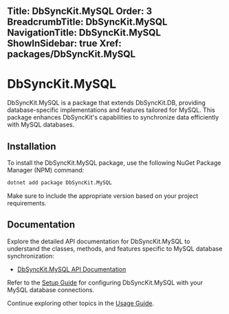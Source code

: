 ﻿﻿Title: DbSyncKit.MySQL
Order: 3
BreadcrumbTitle: DbSyncKit.MySQL
NavigationTitle: DbSyncKit.MySQL
ShowInSidebar: true
Xref: packages/DbSyncKit.MySQL
---

# DbSyncKit.MySQL

DbSyncKit.MySQL is a package that extends DbSyncKit.DB, providing database-specific implementations and features tailored for MySQL. This package enhances DbSyncKit's capabilities to synchronize data efficiently with MySQL databases.

## Installation

To install the DbSyncKit.MySQL package, use the following NuGet Package Manager (NPM) command:

```bash
dotnet add package DbSyncKit.MySQL
```

Make sure to include the appropriate version based on your project requirements.

## Documentation

Explore the detailed API documentation for DbSyncKit.MySQL to understand the classes, methods, and features specific to MySQL database synchronization:

- [DbSyncKit.MySQL API Documentation](xref:api-DbSyncKit.MySQL)

Refer to the [Setup Guide](xref:configuration) for configuring DbSyncKit.MySQL with your MySQL database connections.

Continue exploring other topics in the [Usage Guide](xref:usage).